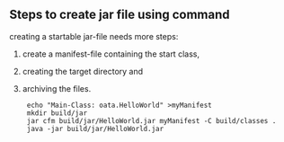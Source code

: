 ## Steps to create jar file using command

creating a startable jar-file needs more steps:

1. create a manifest-file containing the start class, 
2. creating the target directory and 
3. archiving the files.


        echo "Main-Class: oata.HelloWorld" >myManifest
        mkdir build/jar
        jar cfm build/jar/HelloWorld.jar myManifest -C build/classes .
        java -jar build/jar/HelloWorld.jar

